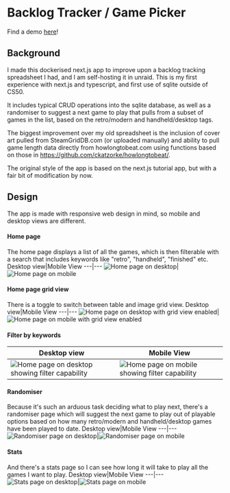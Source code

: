 # Backlog Tracker / Game Picker

Find a demo [here](https://games.charlieweidner.com)!

## Background ##
I made this dockerised next.js app to improve upon a backlog tracking spreadsheet I had, and I am self-hosting it in unraid.
This is my first experience with next.js and typescript, and first use of sqlite outside of CS50.

It includes typical CRUD operations into the sqlite database, as well as a randomiser to suggest a next game to play that pulls from a subset of games in the list, based on the retro/modern and handheld/desktop tags.

The biggest improvement over my old spreadsheet is the inclusion of cover art pulled from SteamGridDB.com (or uploaded manually) and ability to pull game length data directly from howlongtobeat.com using functions based on those in https://github.com/ckatzorke/howlongtobeat/.

The original style of the app is based on the next.js tutorial app, but with a fair bit of modification by now.

## Design ##
The app is made with responsive web design in mind, so mobile and desktop views are different.

#### Home page ####
The home page displays a list of all the games, which is then filterable with a search that includes keywords like "retro", "handheld", "finished" etc.
Desktop view|Mobile View
---|---
![Home page on desktop](docs/desktop-home.png)|![Home page on mobile](docs/mobile-home.jpg)

#### Home page grid view ####
There is a toggle to switch between table and image grid view.
Desktop view|Mobile View
---|---
![Home page on desktop with grid view enabled](docs/desktop-grid.png)|![Home page on mobile with grid view enabled](docs/mobile-grid.jpg)

#### Filter by keywords ####
Desktop view|Mobile View
---|---
![Home page on desktop showing filter capability](docs/desktop-search.png)|![Home page on mobile showing filter capability](docs/mobile-search.jpg)

#### Randomiser ####
Because it's such an arduous task deciding what to play next, there's a randomiser page which will suggest the next game to play out of playable options based on how many retro/modern and handheld/desktop games have been played to date.
Desktop view|Mobile View
---|---
![Randomiser page on desktop](docs/desktop-randomiser.png)|![Randomiser page on mobile](docs/mobile-randomiser.jpg)

#### Stats ####
And there's a stats page so I can see how long it will take to play all the games I want to play.
Desktop view|Mobile View
---|---
![Stats page on desktop](docs/desktop-stats.png)|![Stats page on mobile](docs/mobile-stats.jpg)

